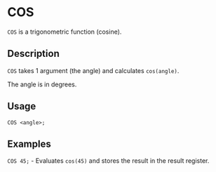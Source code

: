# COS

`COS` is a trigonometric function (cosine).

## Description

`COS` takes 1 argument (the angle) and calculates `cos(angle)`.

The angle is in degrees.

## Usage

`COS <angle>;`

## Examples

`COS 45;` - Evaluates `cos(45)` and stores the result in the result register.